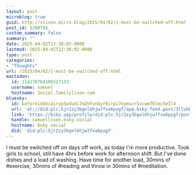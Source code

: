 ```yaml
---
layout: post
microblog: true
guid: http://slison.micro.blog/2025/04/02/i-must-be-switched-off.html
post_id: 5290756
custom_summary: false
summary: ""
date: 2025-04-02T22:38:02-0000
lastmod: 2025-04-02T22:38:02-0000
type: post
categories:
- "Thoughts"
url: /2025/04/02/i-must-be-switched-off.html
mastodon:
  id: 114270764106527133
  username: samuel
  hostname: Social.familylison.com
bluesky:
  id: bafyreid4bcairyp5ududi7m2hfvnbyr6irpi7nymscr5xcwmf6lmc5e3l4
  url: 'at://did:plc:5jr2zy3bgol6hjw7fxa6pygf/app.bsky.feed.post/3lluhbcscoe23'
  link: 'https://bsky.app/profile/did:plc:5jr2zy3bgol6hjw7fxa6pygf/post/3lluhbcscoe23'
  handle: samuellison.bsky.social
  hostname: bsky.social
  did: 'did:plc:5jr2zy3bgol6hjw7fxa6pygf'
---
```

I must be switched off on days off work, as today I'm more productive. Took girls to school, still have 4hrs before work for afternoon shift. But I've done dishes and a load of washing. Have time for another load, 30mins of #exercise, 30mins of #reading and throw in 30mins of #meditation.
